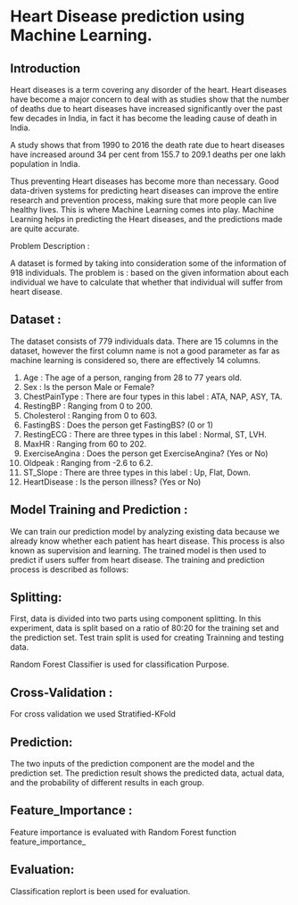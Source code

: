 # Heart Disease prediction using Machine Learning.

## Introduction

Heart diseases is a term covering any disorder of the heart.
Heart diseases have become a major concern to deal with as studies show that the number of deaths due to heart diseases have increased significantly over the past few decades in India, in fact it has become the leading cause of death in India.

A study shows that from 1990 to 2016 the death rate due to heart diseases have increased around 34 per cent from 155.7 to 209.1 deaths per one lakh population in India.

Thus preventing Heart diseases has become more than necessary.
Good data-driven systems for predicting heart diseases can improve the entire research and prevention process, making sure that more people can live healthy lives.
This is where Machine Learning comes into play.
Machine Learning helps in predicting the Heart diseases, and the predictions made are quite accurate.

Problem Description :

A dataset is formed by taking into consideration some of the information of 918 individuals.
The problem is : based on the given information about each individual we have to calculate that whether that individual will suffer from heart disease.

## Dataset :

The dataset consists of 779 individuals data.
There are 15 columns in the dataset, however the first column name is not a good parameter as far as machine learning is considered so, there are effectively 14 columns.

1. Age : The age of a person, ranging from 28 to 77 years old.
2. Sex : Is the person Male or Female?
3. ChestPainType : There are four types in this label : ATA, NAP, ASY, TA.
4. RestingBP : Ranging from 0 to 200.
5. Cholesterol : Ranging from 0 to 603.
6. FastingBS : Does the person get FastingBS? (0 or 1)
7. RestingECG : There are three types in this label : Normal, ST, LVH.
8. MaxHR : Ranging from 60 to 202.
9. ExerciseAngina : Does the person get ExerciseAngina? (Yes or No)
10. Oldpeak : Ranging from -2.6 to 6.2.
11. ST_Slope : There are three types in this label : Up, Flat, Down.
12. HeartDisease : Is the person illness? (Yes or No)

## Model Training and Prediction : 
We can train our prediction model by analyzing existing data because we already know whether each patient has heart disease. This process is also known as supervision and learning. The trained model is then used to predict if users suffer from heart disease. The training and prediction process is described as follows:

## Splitting: 
First, data is divided into two parts using component splitting. In this experiment, data is split based on a ratio of 80:20 for the training set and the prediction set. Test train split is used for creating Trainning and testing data.

Random Forest Classifier is used for classification Purpose.

## Cross-Validation :
For cross validation we used Stratified-KFold 

## Prediction:
The two inputs of the prediction component are the model and the prediction set. The prediction result shows the predicted data, actual data, and the probability of different results in each group.

## Feature_Importance :
Feature importance is evaluated with Random Forest function feature_importance_

## Evaluation: 
Classification replort is been used for evaluation.